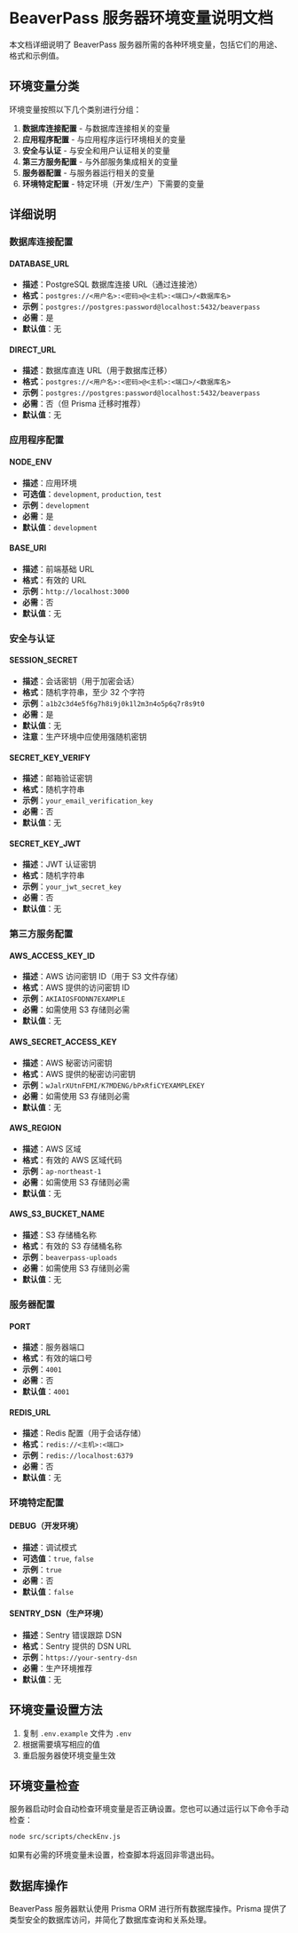 # BeaverPass 服务器环境变量说明文档

本文档详细说明了 BeaverPass 服务器所需的各种环境变量，包括它们的用途、格式和示例值。

## 环境变量分类

环境变量按照以下几个类别进行分组：

1. **数据库连接配置** - 与数据库连接相关的变量
2. **应用程序配置** - 与应用程序运行环境相关的变量
3. **安全与认证** - 与安全和用户认证相关的变量
4. **第三方服务配置** - 与外部服务集成相关的变量
5. **服务器配置** - 与服务器运行相关的变量
6. **环境特定配置** - 特定环境（开发/生产）下需要的变量

## 详细说明

### 数据库连接配置

#### DATABASE_URL
- **描述**：PostgreSQL 数据库连接 URL（通过连接池）
- **格式**：`postgres://<用户名>:<密码>@<主机>:<端口>/<数据库名>`
- **示例**：`postgres://postgres:password@localhost:5432/beaverpass`
- **必需**：是
- **默认值**：无

#### DIRECT_URL
- **描述**：数据库直连 URL（用于数据库迁移）
- **格式**：`postgres://<用户名>:<密码>@<主机>:<端口>/<数据库名>`
- **示例**：`postgres://postgres:password@localhost:5432/beaverpass`
- **必需**：否（但 Prisma 迁移时推荐）
- **默认值**：无

### 应用程序配置

#### NODE_ENV
- **描述**：应用环境
- **可选值**：`development`, `production`, `test`
- **示例**：`development`
- **必需**：是
- **默认值**：`development`

#### BASE_URI
- **描述**：前端基础 URL
- **格式**：有效的 URL
- **示例**：`http://localhost:3000`
- **必需**：否
- **默认值**：无

### 安全与认证

#### SESSION_SECRET
- **描述**：会话密钥（用于加密会话）
- **格式**：随机字符串，至少 32 个字符
- **示例**：`a1b2c3d4e5f6g7h8i9j0k1l2m3n4o5p6q7r8s9t0`
- **必需**：是
- **默认值**：无
- **注意**：生产环境中应使用强随机密钥

#### SECRET_KEY_VERIFY
- **描述**：邮箱验证密钥
- **格式**：随机字符串
- **示例**：`your_email_verification_key`
- **必需**：否
- **默认值**：无

#### SECRET_KEY_JWT
- **描述**：JWT 认证密钥
- **格式**：随机字符串
- **示例**：`your_jwt_secret_key`
- **必需**：否
- **默认值**：无

### 第三方服务配置

#### AWS_ACCESS_KEY_ID
- **描述**：AWS 访问密钥 ID（用于 S3 文件存储）
- **格式**：AWS 提供的访问密钥 ID
- **示例**：`AKIAIOSFODNN7EXAMPLE`
- **必需**：如需使用 S3 存储则必需
- **默认值**：无

#### AWS_SECRET_ACCESS_KEY
- **描述**：AWS 秘密访问密钥
- **格式**：AWS 提供的秘密访问密钥
- **示例**：`wJalrXUtnFEMI/K7MDENG/bPxRfiCYEXAMPLEKEY`
- **必需**：如需使用 S3 存储则必需
- **默认值**：无

#### AWS_REGION
- **描述**：AWS 区域
- **格式**：有效的 AWS 区域代码
- **示例**：`ap-northeast-1`
- **必需**：如需使用 S3 存储则必需
- **默认值**：无

#### AWS_S3_BUCKET_NAME
- **描述**：S3 存储桶名称
- **格式**：有效的 S3 存储桶名称
- **示例**：`beaverpass-uploads`
- **必需**：如需使用 S3 存储则必需
- **默认值**：无

### 服务器配置

#### PORT
- **描述**：服务器端口
- **格式**：有效的端口号
- **示例**：`4001`
- **必需**：否
- **默认值**：`4001`

#### REDIS_URL
- **描述**：Redis 配置（用于会话存储）
- **格式**：`redis://<主机>:<端口>`
- **示例**：`redis://localhost:6379`
- **必需**：否
- **默认值**：无

### 环境特定配置

#### DEBUG（开发环境）
- **描述**：调试模式
- **可选值**：`true`, `false`
- **示例**：`true`
- **必需**：否
- **默认值**：`false`

#### SENTRY_DSN（生产环境）
- **描述**：Sentry 错误跟踪 DSN
- **格式**：Sentry 提供的 DSN URL
- **示例**：`https://your-sentry-dsn`
- **必需**：生产环境推荐
- **默认值**：无

## 环境变量设置方法

1. 复制 `.env.example` 文件为 `.env`
2. 根据需要填写相应的值
3. 重启服务器使环境变量生效

## 环境变量检查

服务器启动时会自动检查环境变量是否正确设置。您也可以通过运行以下命令手动检查：

```bash
node src/scripts/checkEnv.js
```

如果有必需的环境变量未设置，检查脚本将返回非零退出码。

## 数据库操作

BeaverPass 服务器默认使用 Prisma ORM 进行所有数据库操作。Prisma 提供了类型安全的数据库访问，并简化了数据库查询和关系处理。 